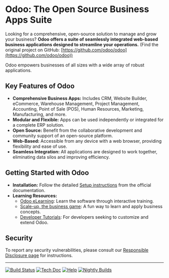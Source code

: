 # Odoo: The Open Source Business Apps Suite

Looking for a comprehensive, open-source solution to manage and grow your business? **Odoo offers a suite of seamlessly integrated web-based business applications designed to streamline your operations.** (Find the original project on GitHub: [https://github.com/odoo/odoo](https://github.com/odoo/odoo))

Odoo empowers businesses of all sizes with a wide array of robust applications.

## Key Features of Odoo

*   **Comprehensive Business Apps:** Includes CRM, Website Builder, eCommerce, Warehouse Management, Project Management, Accounting, Point of Sale (POS), Human Resources, Marketing, Manufacturing, and more.
*   **Modular and Flexible:** Apps can be used independently or integrated for a complete ERP solution.
*   **Open Source:** Benefit from the collaborative development and community support of an open-source platform.
*   **Web-Based:** Accessible from any device with a web browser, providing flexibility and ease of use.
*   **Seamless Integration:** All applications are designed to work together, eliminating data silos and improving efficiency.

## Getting Started with Odoo

*   **Installation:** Follow the detailed [Setup instructions](https://www.odoo.com/documentation/master/administration/install/install.html) from the official documentation.
*   **Learning Resources:**
    *   [Odoo eLearning](https://www.odoo.com/slides): Learn the software through interactive training.
    *   [Scale-up, the business game](https://www.odoo.com/page/scale-up-business-game): A fun way to learn and apply business concepts.
    *   [Developer Tutorials](https://www.odoo.com/documentation/master/developer/howtos.html): For developers seeking to customize and extend Odoo.

## Security

To report any security vulnerabilities, please consult our [Responsible Disclosure page](https://www.odoo.com/security-report) for instructions.

---

[![Build Status](https://runbot.odoo.com/runbot/badge/flat/1/master.svg)](https://runbot.odoo.com/runbot)
[![Tech Doc](https://img.shields.io/badge/master-docs-875A7B.svg?style=flat&colorA=8F8F8F)](https://www.odoo.com/documentation/master)
[![Help](https://img.shields.io/badge/master-help-875A7B.svg?style=flat&colorA=8F8F8F)](https://www.odoo.com/forum/help-1)
[![Nightly Builds](https://img.shields.io/badge/master-nightly-875A7B.svg?style=flat&colorA=8F8F8F)](https://nightly.odoo.com/)